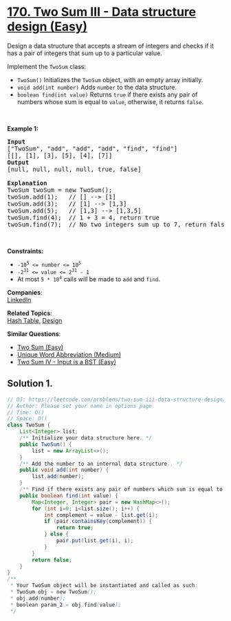 # [170. Two Sum III - Data structure design (Easy)](https://leetcode.com/problems/two-sum-iii-data-structure-design/)

<p>Design a data structure that accepts a stream of integers and checks if it has a pair of integers that sum up to a particular value.</p>

<p>Implement the <code>TwoSum</code> class:</p>

<ul>
	<li><code>TwoSum()</code> Initializes the <code>TwoSum</code> object, with an empty array initially.</li>
	<li><code>void add(int number)</code> Adds <code>number</code> to the data structure.</li>
	<li><code>boolean find(int value)</code> Returns <code>true</code> if there exists any pair of numbers whose sum is equal to <code>value</code>, otherwise, it returns <code>false</code>.</li>
</ul>

<p>&nbsp;</p>
<p><strong>Example 1:</strong></p>

<pre><strong>Input</strong>
["TwoSum", "add", "add", "add", "find", "find"]
[[], [1], [3], [5], [4], [7]]
<strong>Output</strong>
[null, null, null, null, true, false]

<strong>Explanation</strong>
TwoSum twoSum = new TwoSum();
twoSum.add(1);   // [] --&gt; [1]
twoSum.add(3);   // [1] --&gt; [1,3]
twoSum.add(5);   // [1,3] --&gt; [1,3,5]
twoSum.find(4);  // 1 + 3 = 4, return true
twoSum.find(7);  // No two integers sum up to 7, return false
</pre>

<p>&nbsp;</p>
<p><strong>Constraints:</strong></p>

<ul>
	<li><code>-10<sup>5</sup> &lt;= number &lt;= 10<sup>5</sup></code></li>
	<li><code>-2<sup>31</sup> &lt;= value &lt;= 2<sup>31</sup> - 1</code></li>
	<li>At most <code>5 * 10<sup>4</sup></code> calls will be made to <code>add</code> and <code>find</code>.</li>
</ul>

**Companies**:  
[LinkedIn](https://leetcode.com/company/linkedin)

**Related Topics**:  
[Hash Table](https://leetcode.com/tag/hash-table/), [Design](https://leetcode.com/tag/design/)

**Similar Questions**:

- [Two Sum (Easy)](https://leetcode.com/problems/two-sum/)
- [Unique Word Abbreviation (Medium)](https://leetcode.com/problems/unique-word-abbreviation/)
- [Two Sum IV - Input is a BST (Easy)](https://leetcode.com/problems/two-sum-iv-input-is-a-bst/)

## Solution 1.

```Java
// OJ: https://leetcode.com/problems/two-sum-iii-data-structure-design/
// Author: Please set your name in options page
// Time: O()
// Space: O()
class TwoSum {
    List<Integer> list;
    /** Initialize your data structure here. */
    public TwoSum() {
        list = new ArrayList<>();
    }
    /** Add the number to an internal data structure.. */
    public void add(int number) {
        list.add(number);
    }
    /** Find if there exists any pair of numbers which sum is equal to the value. */
    public boolean find(int value) {
        Map<Integer, Integer> pair = new HashMap<>();
        for (int i=0; i<list.size(); i++) {
            int complement = value - list.get(i);
            if (pair.containsKey(complement)) {
                return true;
            } else {
                pair.put(list.get(i), i);
            }
        }
        return false;
    }
}
/**
 * Your TwoSum object will be instantiated and called as such:
 * TwoSum obj = new TwoSum();
 * obj.add(number);
 * boolean param_2 = obj.find(value);
 */

```
